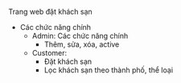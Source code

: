 Trang web đặt khách sạn
* Các chức năng chính
  - Admin: Các chức năng chính
    + Thêm, sửa, xóa, active
  - Customer:
    + Đặt khách sạn
    + Lọc khách sạn theo thành phố, thể loại
